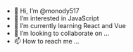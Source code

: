 - 👋 Hi, I’m @monody517
- 👀 I’m interested in JavaScript
- 🌱 I’m currently learning React and Vue
- 💞️ I’m looking to collaborate on ...
- 📫 How to reach me ...

<!---
monody517/monody517 is a ✨ special ✨ repository because its `README.md` (this file) appears on your GitHub profile.
You can click the Preview link to take a look at your changes.
--->
